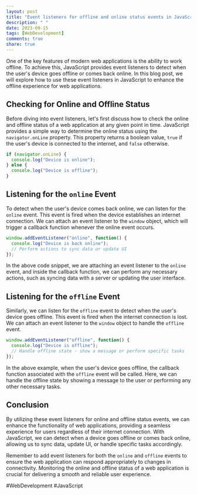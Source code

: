 ```yaml
---
layout: post
title: "Event listeners for offline and online status events in JavaScript"
description: " "
date: 2023-09-15
tags: [WebDevelopment]
comments: true
share: true
---
```


One of the key features of modern web applications is the ability to work offline. To achieve this, JavaScript provides event listeners to detect when the user's device goes offline or comes back online. In this blog post, we will explore how to use these event listeners in JavaScript to enhance the offline experience for web applications.

## Checking for Online and Offline Status

Before diving into event listeners, let's first discuss how to check the online and offline status of a web application at any given point in time. JavaScript provides a simple way to determine the online status using the `navigator.onLine` property. This property returns a boolean value, `true` if the user's device is connected to the internet, and `false` otherwise.

```javascript
if (navigator.onLine) {
  console.log("Device is online");
} else {
  console.log("Device is offline");
}
```

## Listening for the `online` Event

To detect when the user's device comes back online, we can listen for the `online` event. This event is fired when the device establishes an internet connection. We can attach an event listener to the `window` object, which will trigger a callback function whenever the online event occurs.

```javascript
window.addEventListener("online", function() {
  console.log("Device is back online");
  // Perform actions to sync data or update UI
});
```

In the above code snippet, we are attaching an event listener to the `online` event, and inside the callback function, we can perform any necessary actions, such as syncing data with a server or updating the user interface.

## Listening for the `offline` Event

Similarly, we can listen for the `offline` event to detect when the user's device goes offline. This event is fired when the internet connection is lost. We can attach an event listener to the `window` object to handle the `offline` event.

```javascript
window.addEventListener("offline", function() {
  console.log("Device is offline");
  // Handle offline state - show a message or perform specific tasks
});
```

In the above example, when the user's device goes offline, the callback function associated with the `offline` event will be called. Here, we can handle the offline state by showing a message to the user or performing any other necessary tasks.

## Conclusion

By utilizing these event listeners for online and offline status events, we can enhance the functionality of web applications, providing a seamless experience for users regardless of their internet connection. With JavaScript, we can detect when a device goes offline or comes back online, allowing us to sync data, update UI, or handle specific tasks accordingly.

Remember to add event listeners for both the `online` and `offline` events to ensure the web application can respond appropriately to changes in connectivity. Monitoring the online and offline status of a web application is crucial for delivering a smooth and reliable user experience.

#WebDevelopment #JavaScript